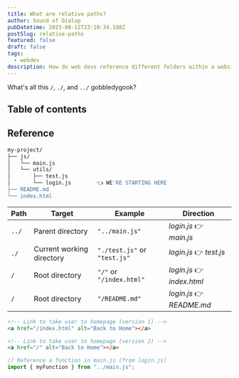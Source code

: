 ```yaml
---
title: What are relative paths?
author: Sound of Dialup
pubDatetime: 2023-08-12T23:10:34.188Z
postSlug: relative-paths
featured: false
draft: false
tags:
  - webdev
description: How do web devs reference different folders within a website?
---
```


What's all this `/`, `./`, and `../` gobbledygook?

## Table of contents

## Reference

```bash
my-project/
├── js/
│   └── main.js
│   └── utils/
│       ├── test.js
│       └── login.js        👈 WE'RE STARTING HERE
├── README.md
└── index.html
```

| Path  | Target                    | Example                      | Direction                  |
| ----- | ------------------------- | ---------------------------- | -------------------------- |
| `../` | Parent directory          | `"../main.js"`               | _login.js_ 👉 _main.js_    |
| `./`  | Current working directory | `"./test.js"` or `"test.js"` | _login.js_ 👉 _test.js_    |
| `/`   | Root directory            | `"/"` or `"/index.html"`     | _login.js_ 👉 _index.html_ |
| `/`   | Root directory            | `"/README.md"`               | _login.js_ 👉 _README.md_  |

```html
<!-- Link to take user to homepage (version 1) -->
<a href="/index.html" alt="Back to Home"></a>

<!-- Link to take user to homepage (version 2) -->
<a href="/" alt="Back to Home"></a>
```

```js
// Reference a function in main.js (from login.js)
import { myFunction } from "../main.js";
```
